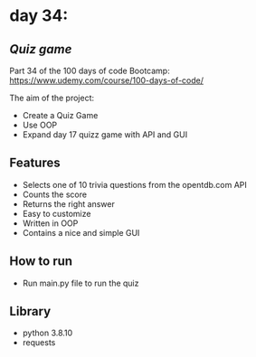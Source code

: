 # day 34:
## _Quiz game_

Part 34 of the 100 days of code Bootcamp:
https://www.udemy.com/course/100-days-of-code/

The aim of the project:
- Create a Quiz Game
- Use OOP
- Expand day 17 quizz game with API and GUI

## Features

- Selects one of 10 trivia questions from the opentdb.com API
- Counts the score
- Returns the right answer
- Easy to customize
- Written in OOP
- Contains a nice and simple GUI

## How to run

 - Run main.py file to run the quiz
 
## Library

- python 3.8.10
- requests
